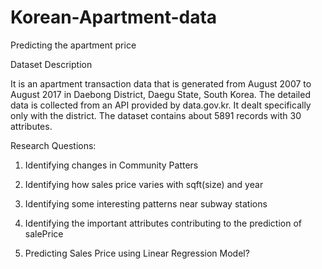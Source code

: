 # Korean-Apartment-data
Predicting the apartment price

Dataset Description

It is an apartment transaction data that is generated from  August 2007 to August 2017 in Daebong District, Daegu State, South Korea.
The detailed data is collected from an API provided by data.gov.kr. It dealt specifically only with the district. The dataset contains
about 5891 records with 30 attributes.

Research Questions:

1. Identifying changes in Community Patters

2. Identifying how sales price varies with sqft(size) and year

3. Identifying some interesting patterns near subway stations

4. Identifying the important attributes contributing to the prediction of salePrice

5. Predicting Sales Price using Linear Regression Model?



